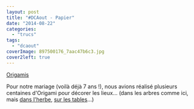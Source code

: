```yaml
---
layout: post
title: "#DCAout - Papier"
date: "2014-08-22"
categories: 
  - "trucs"
tags: 
  - "dcaout"
coverImage: 897500176_7aac47b6c3.jpg
cover2left: true
---
```


<a href="https://flic.kr/p/2niVwY">Origamis</a>

Pour notre mariage (voilà déjà 7 ans !), nous avions réalisé plusieurs centaines d'Origami pour décorer les lieux... (dans les arbres comme ici, mais [dans l'herbe](https://flic.kr/p/2pb9UJ), [sur les tables](https://www.flickr.com/gp/zemoko/4L1NZm)...)
